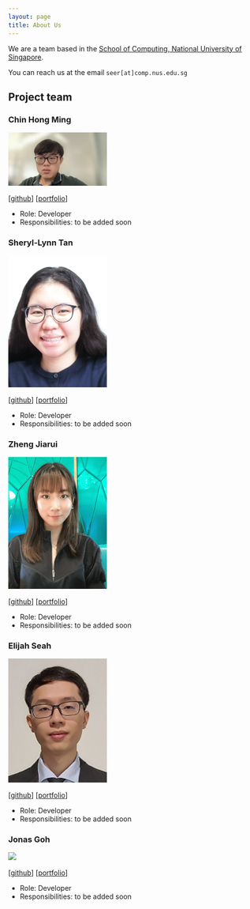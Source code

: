 ```yaml
---
layout: page
title: About Us
---
```


We are a team based in the [School of Computing, National University of Singapore](http://www.comp.nus.edu.sg).

You can reach us at the email `seer[at]comp.nus.edu.sg`

## Project team

### Chin Hong Ming

<img src="images/chm252.png" width="200px">

[[github](http://github.com/chm252)]
[[portfolio](team/chm252.md)]

* Role: Developer
* Responsibilities: to be added soon

### Sheryl-Lynn Tan

<img src="images/sltsheryl.png" width="200px">

[[github](https://github.com/sltsheryl)] [[portfolio](team/sltsheryl.md)]

* Role: Developer
* Responsibilities: to be added soon

### Zheng Jiarui

<img src="images/carriezhengjr.png" width="200px">

[[github](https://github.com/carriezhengjr)] [[portfolio](team/carriezhengjr.md)]

* Role: Developer
* Responsibilities: to be added soon


### Elijah Seah

<img src="images/elijahs67.png" width="200px">

[[github](https://github.com/elijahs67)]
[[portfolio](team/elijahs67.md)]

* Role: Developer
* Responsibilities: to be added soon

### Jonas Goh

<img src="images/jonasgwt.png" width="200px">

[[github](http://github.com/jonasgwt)]
[[portfolio](team/jonasgwt.md)]

* Role: Developer
* Responsibilities: to be added soon
